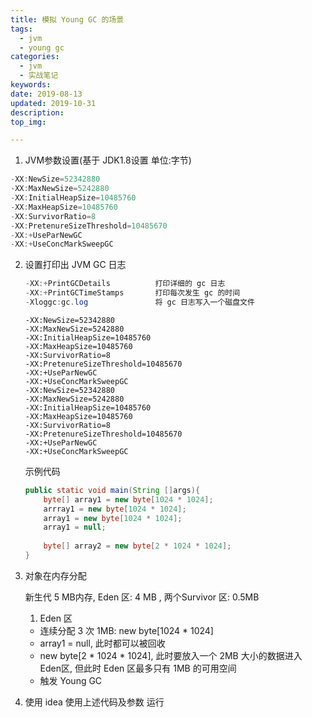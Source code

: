 ```yaml
---
title: 模拟 Young GC 的场景
tags:
  - jvm
  - young gc
categories:
  - jvm
  - 实战笔记
keywords: 
date: 2019-08-13
updated: 2019-10-31
description: 
top_img:

---
```




1. JVM参数设置(基于 JDK1.8设置 单位:字节)

  ```java
  -XX:NewSize=52342880
  -XX:MaxNewSize=5242880
  -XX:InitialHeapSize=10485760
  -XX:MaxHeapSize=10485760
  -XX:SurvivorRatio=8
  -XX:PretenureSizeThreshold=10485670
  -XX:+UseParNewGC
  -XX:+UseConcMarkSweepGC
  ```

2. 设置打印出 JVM GC 日志

   ```java
   -XX:+PrintGCDetails			打印详细的 gc 日志
   -XX:+PrintGCTimeStamps		打印每次发生 gc 的时间
   -Xloggc:gc.log				将 gc 日志写入一个磁盘文件
   ```

   ```
   -XX:NewSize=52342880
   -XX:MaxNewSize=5242880
   -XX:InitialHeapSize=10485760
   -XX:MaxHeapSize=10485760
   -XX:SurvivorRatio=8
   -XX:PretenureSizeThreshold=10485670
   -XX:+UseParNewGC
   -XX:+UseConcMarkSweepGC
   -XX:NewSize=52342880
   -XX:MaxNewSize=5242880
   -XX:InitialHeapSize=10485760
   -XX:MaxHeapSize=10485760
   -XX:SurvivorRatio=8
   -XX:PretenureSizeThreshold=10485670
   -XX:+UseParNewGC
   -XX:+UseConcMarkSweepGC
   ```

   

   示例代码

   ```java
   public static void main(String []args){
       byte[] array1 = new byte[1024 * 1024];
       arrray1 = new byte[1024 * 1024];
       array1 = new byte[1024 * 1024];
       array1 = null;
       
       byte[] array2 = new byte[2 * 1024 * 1024];
   }
   ```



3. 对象在内存分配

   新生代 5 MB内存, Eden 区: 4 MB , 两个Survivor 区: 0.5MB

   1.  Eden 区

   - 连续分配 3 次 1MB:  new byte[1024 * 1024]
   - array1 = null, 此时都可以被回收
   - new byte[2 * 1024 * 1024], 此时要放入一个 2MB 大小的数据进入 Eden区, 但此时 Eden 区最多只有 1MB 的可用空间
   - 触发 Young GC

4. 使用 idea 使用上述代码及参数 运行